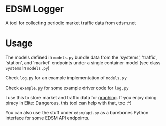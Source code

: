 # EDSM Logger
A tool for collecting periodic market traffic data from edsm.net

# Usage
The models defined in `models.py` bundle data from the 'systems', 'traffic', 'station', and 'market' endpoints under a single container model (see class `Systems` in `models.py`)

Check `log.py` for an example implementation of `models.py`

Check `example.py` for some example driver code for `log.py`

I use this to store market and traffic data for [graphing](https://github.com/altair-viz/altair). If you enjoy doing piracy in Elite: Dangerous, this tool can help with that, too :^)

You can also use the stuff under `edsm/api.py` as a barebones Python interface for some EDSM API endpoints.

